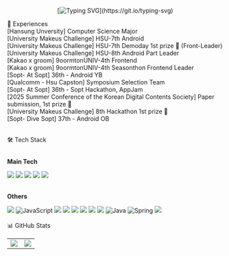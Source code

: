 <div align="center">
  
[![Typing SVG](https://readme-typing-svg.herokuapp.com?font=Fira+Code&pause=1000&color=6B9BF7&center=true&vCenter=true&width=535&lines=Application+Developer;)](https://git.io/typing-svg)

</div>
<div>
  🔹 Experiences<br/>
[Hansung Unversity]  Computer Science Major <br/>
[University Makeus Challenge] HSU-7th Android<br/>
[University Makeus Challenge] HSU-7th Demoday 1st prize 🥇 (Front-Leader)<br/>
[University Makeus Challenge] HSU-8th Android Part Leader<br/>
[Kakao x groom] 9oormtonUNIV-4th  Frontend<br/>
[Kakao x groom] 9oormtonUNIV-4th Seasonthon Frontend Leader<br/>
[Sopt- At Sopt] 36th - Android YB<br/>
[Qualcomm - Hsu Capston]  Symposium Selection Team<br/>  
[Sopt- At Sopt] 36th - Sopt Hackathon, AppJam <br/>
[2025 Summer Conference of the Korean Digital Contents Society] Paper submission, 1st prize 🥇<br/>
[University Makeus Challenge] 8th Hackathon 1st prize 🥇 <br/>
[Sopt- Dive Sopt] 37th - Android OB<br/>
</div><br>



🛠 Tech Stack

  <div style="display:flex; flex-direction:column; align-items:flex-start;">
  <!-- App -->
    <p><strong>Main Tech</strong></p>
    <div>
      <img src="https://img.shields.io/badge/Kotlin-7F52FF?style=for-the-badge&logo=kotlin&logoColor=white">
      <img src="https://img.shields.io/badge/Android_Studio-3DDC84?style=for-the-badge&logo=android-studio&logoColor=white">
      <img src="https://img.shields.io/badge/Jetpack%20Compose-4285F4?style=for-the-badge&logo=jetpackcompose&logoColor=white"/>
      <img src="https://img.shields.io/badge/Dart-0175C2?style=for-the-badge&logo=dart&logoColor=white">
      <img src="https://img.shields.io/badge/Flutter-02569B?style=for-the-badge&logo=flutter&logoColor=white">
    </div><br> 
    <p><strong>Others</strong></p>
    <div>
      <img src="https://img.shields.io/badge/React-61DAFB?style=for-the-badge&logo=react&logoColor=white">
      <img src="https://img.shields.io/badge/JavaScript-F7DF1E?style=for-the-badge&logo=javascript&logoColor=white" alt="JavaScript">
      <img src="https://img.shields.io/badge/Visual_Studio-5C2D91?style=for-the-badge&logo=visual%20studio&logoColor=white">
      <img src="https://img.shields.io/badge/C-A8B9CC?style=for-the-badge&logo=c&logoColor=white">
      <img src="https://img.shields.io/badge/C++-00599C?style=for-the-badge&logo=c++&logoColor=white">
      <img src="https://img.shields.io/badge/python-3776AB?style=for-the-badge&logo=python&logoColor=white"> 
      <img src="https://img.shields.io/badge/mysql-4479A1?style=for-the-badge&logo=mysql&logoColor=white"> 
      <img src="https://img.shields.io/badge/firebase-FFCA28?style=for-the-badge&logo=firebase&logoColor=white">
      <img src="https://img.shields.io/badge/Java-ED8B00?style=for-the-badge&logo=openjdk&logoColor=white" alt="Java">
      <img src="https://img.shields.io/badge/Spring-6DB33F?style=for-the-badge&logo=spring&logoColor=white" alt="Spring">
      <img src="https://img.shields.io/badge/IntelliJ_IDEA-000000.svg?style=for-the-badge&logo=intellij-idea&logoColor=white">
      <ims src="https://img.shields.io/badge/Eclipse-2C2255?style=for-the-badge&logo=eclipse&logoColor=white">
    </div><br>
 📊 GitHub Stats 

<table>
  <tr>
    <td>
      <a href="https://github.com/anuraghazra/github-readme-stats">
        <img src="https://github-readme-stats.vercel.app/api/top-langs/?username=vvan2&layout=compact" />
      </a>
    </td>
    <td>
      <a href="https://github.com/anuraghazra/github-readme-stats">
        <img src="https://github-readme-stats.vercel.app/api?username=vvan2&show_icons=true" />
      </a>
    </td>
  </tr>
</table>


